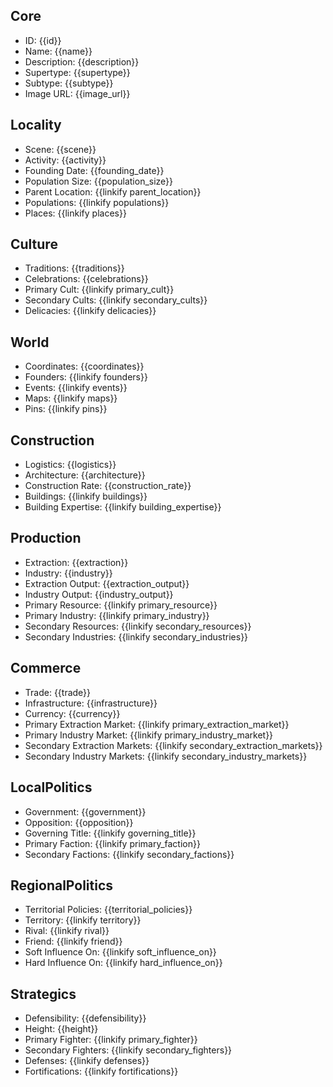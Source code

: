 ## Core
- <span class="text-field" data-tooltip="Text">ID</span>: {{id}}
- <span class="text-field" data-tooltip="Text">Name</span>: {{name}}
- <span class="text-field" data-tooltip="Text">Description</span>: {{description}}
- <span class="text-field" data-tooltip="Text">Supertype</span>: {{supertype}}
- <span class="text-field" data-tooltip="Text">Subtype</span>: {{subtype}}
- <span class="text-field" data-tooltip="Text">Image URL</span>: {{image_url}}

## Locality
- <span class="text-field" data-tooltip="Text">Scene</span>: {{scene}}
- <span class="text-field" data-tooltip="Text">Activity</span>: {{activity}}
- <span class="number-field" data-tooltip="Number">Founding Date</span>: {{founding_date}}
- <span class="number-field" data-tooltip="Number">Population Size</span>: {{population_size}}
- <span class="link-field" data-tooltip="Single Location">Parent Location</span>: {{linkify parent_location}}
- <span class="multi-link-field" data-tooltip="Multi Collective">Populations</span>: {{linkify populations}}
- <span class="reverse-link-field" data-tooltip="Multi Location">Places</span>: {{linkify places}}

## Culture
- <span class="text-field" data-tooltip="Text">Traditions</span>: {{traditions}}
- <span class="text-field" data-tooltip="Text">Celebrations</span>: {{celebrations}}
- <span class="link-field" data-tooltip="Single Construct">Primary Cult</span>: {{linkify primary_cult}}
- <span class="multi-link-field" data-tooltip="Multi Construct">Secondary Cults</span>: {{linkify secondary_cults}}
- <span class="multi-link-field" data-tooltip="Multi Species">Delicacies</span>: {{linkify delicacies}}

## World
- <span class="text-field" data-tooltip="Text">Coordinates</span>: {{coordinates}}
- <span class="multi-link-field" data-tooltip="Multi Character">Founders</span>: {{linkify founders}}
- <span class="reverse-link-field" data-tooltip="Multi Event">Events</span>: {{linkify events}}
- <span class="reverse-link-field" data-tooltip="Multi Relation">Maps</span>: {{linkify maps}}
- <span class="reverse-link-field" data-tooltip="Multi Relation">Pins</span>: {{linkify pins}}

## Construction
- <span class="text-field" data-tooltip="Text">Logistics</span>: {{logistics}}
- <span class="text-field" data-tooltip="Text">Architecture</span>: {{architecture}}
- <span class="number-field" data-tooltip="Number">Construction Rate</span>: {{construction_rate}}
- <span class="multi-link-field" data-tooltip="Multi Location">Buildings</span>: {{linkify buildings}}
- <span class="multi-link-field" data-tooltip="Multi Construct">Building Expertise</span>: {{linkify building_expertise}}

## Production
- <span class="text-field" data-tooltip="Text">Extraction</span>: {{extraction}}
- <span class="text-field" data-tooltip="Text">Industry</span>: {{industry}}
- <span class="number-field" data-tooltip="Number">Extraction Output</span>: {{extraction_output}}
- <span class="number-field" data-tooltip="Number">Industry Output</span>: {{industry_output}}
- <span class="link-field" data-tooltip="Single Construct">Primary Resource</span>: {{linkify primary_resource}}
- <span class="link-field" data-tooltip="Single Construct">Primary Industry</span>: {{linkify primary_industry}}
- <span class="multi-link-field" data-tooltip="Multi Construct">Secondary Resources</span>: {{linkify secondary_resources}}
- <span class="multi-link-field" data-tooltip="Multi Construct">Secondary Industries</span>: {{linkify secondary_industries}}

## Commerce
- <span class="text-field" data-tooltip="Text">Trade</span>: {{trade}}
- <span class="text-field" data-tooltip="Text">Infrastructure</span>: {{infrastructure}}
- <span class="text-field" data-tooltip="Text">Currency</span>: {{currency}}
- <span class="link-field" data-tooltip="Single Location">Primary Extraction Market</span>: {{linkify primary_extraction_market}}
- <span class="link-field" data-tooltip="Single Location">Primary Industry Market</span>: {{linkify primary_industry_market}}
- <span class="multi-link-field" data-tooltip="Multi Location">Secondary Extraction Markets</span>: {{linkify secondary_extraction_markets}}
- <span class="multi-link-field" data-tooltip="Multi Location">Secondary Industry Markets</span>: {{linkify secondary_industry_markets}}

## LocalPolitics
- <span class="text-field" data-tooltip="Text">Government</span>: {{government}}
- <span class="text-field" data-tooltip="Text">Opposition</span>: {{opposition}}
- <span class="link-field" data-tooltip="Single Title">Governing Title</span>: {{linkify governing_title}}
- <span class="link-field" data-tooltip="Single Institution">Primary Faction</span>: {{linkify primary_faction}}
- <span class="multi-link-field" data-tooltip="Multi Institution">Secondary Factions</span>: {{linkify secondary_factions}}

## RegionalPolitics
- <span class="text-field" data-tooltip="Text">Territorial Policies</span>: {{territorial_policies}}
- <span class="link-field" data-tooltip="Single Territory">Territory</span>: {{linkify territory}}
- <span class="link-field" data-tooltip="Single Location">Rival</span>: {{linkify rival}}
- <span class="link-field" data-tooltip="Single Location">Friend</span>: {{linkify friend}}
- <span class="multi-link-field" data-tooltip="Multi Location">Soft Influence On</span>: {{linkify soft_influence_on}}
- <span class="multi-link-field" data-tooltip="Multi Location">Hard Influence On</span>: {{linkify hard_influence_on}}

## Strategics
- <span class="text-field" data-tooltip="Text">Defensibility</span>: {{defensibility}}
- <span class="number-field" data-tooltip="Number">Height</span>: {{height}}
- <span class="link-field" data-tooltip="Single Institution">Primary Fighter</span>: {{linkify primary_fighter}}
- <span class="multi-link-field" data-tooltip="Multi Institution">Secondary Fighters</span>: {{linkify secondary_fighters}}
- <span class="multi-link-field" data-tooltip="Multi Location">Defenses</span>: {{linkify defenses}}
- <span class="multi-link-field" data-tooltip="Multi Object">Fortifications</span>: {{linkify fortifications}}
